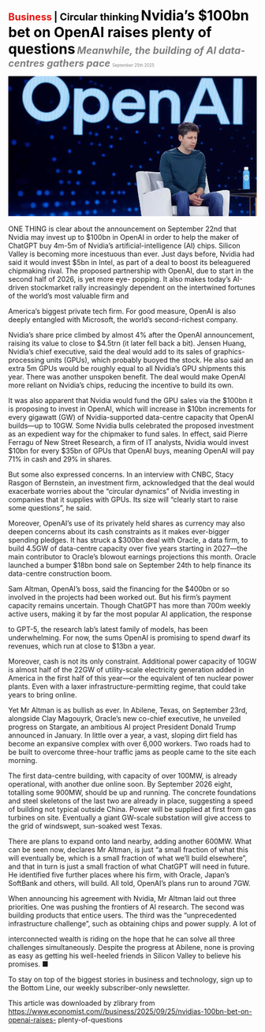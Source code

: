 <span style="color:#E3120B; font-size:14.9pt; font-weight:bold;">Business</span> <span style="color:#000000; font-size:14.9pt; font-weight:bold;">| Circular thinking</span>
<span style="color:#000000; font-size:21.0pt; font-weight:bold;">Nvidia’s $100bn bet on OpenAI raises plenty of questions</span>
<span style="color:#808080; font-size:14.9pt; font-weight:bold; font-style:italic;">Meanwhile, the building of AI data-centres gathers pace</span>
<span style="color:#808080; font-size:6.2pt;">September 25th 2025</span>

![](../images/054_Nvidias_100bn_bet_on_OpenAI_raises_plenty_of_questions/p0231_img01.jpeg)

ONE THING is clear about the announcement on September 22nd that Nvidia may invest up to $100bn in OpenAI in order to help the maker of ChatGPT buy 4m-5m of Nvidia’s artificial-intelligence (AI) chips. Silicon Valley is becoming more incestuous than ever. Just days before, Nvidia had said it would invest $5bn in Intel, as part of a deal to boost its beleaguered chipmaking rival. The proposed partnership with OpenAI, due to start in the second half of 2026, is yet more eye- popping. It also makes today’s AI-driven stockmarket rally increasingly dependent on the intertwined fortunes of the world’s most valuable firm and

America’s biggest private tech firm. For good measure, OpenAI is also deeply entangled with Microsoft, the world’s second-richest company.

Nvidia’s share price climbed by almost 4% after the OpenAI announcement, raising its value to close to $4.5trn (it later fell back a bit). Jensen Huang, Nvidia’s chief executive, said the deal would add to its sales of graphics- processing units (GPUs), which probably buoyed the stock. He also said an extra 5m GPUs would be roughly equal to all Nvidia’s GPU shipments this year. There was another unspoken benefit. The deal would make OpenAI more reliant on Nvidia’s chips, reducing the incentive to build its own.

It was also apparent that Nvidia would fund the GPU sales via the $100bn it is proposing to invest in OpenAI, which will increase in $10bn increments for every gigawatt (GW) of Nvidia-supported data-centre capacity that OpenAI builds—up to 10GW. Some Nvidia bulls celebrated the proposed investment as an expedient way for the chipmaker to fund sales. In effect, said Pierre Ferragu of New Street Research, a firm of IT analysts, Nvidia would invest $10bn for every $35bn of GPUs that OpenAI buys, meaning OpenAI will pay 71% in cash and 29% in shares.

But some also expressed concerns. In an interview with CNBC, Stacy Rasgon of Bernstein, an investment firm, acknowledged that the deal would exacerbate worries about the “circular dynamics” of Nvidia investing in companies that it supplies with GPUs. Its size will “clearly start to raise some questions”, he said.

Moreover, OpenAI’s use of its privately held shares as currency may also deepen concerns about its cash constraints as it makes ever-bigger spending pledges. It has struck a $300bn deal with Oracle, a data firm, to build 4.5GW of data-centre capacity over five years starting in 2027—the main contributor to Oracle’s blowout earnings projections this month. Oracle launched a bumper $18bn bond sale on September 24th to help finance its data-centre construction boom.

Sam Altman, OpenAI’s boss, said the financing for the $400bn or so involved in the projects had been worked out. But his firm’s payment capacity remains uncertain. Though ChatGPT has more than 700m weekly active users, making it by far the most popular AI application, the response

to GPT-5, the research lab’s latest family of models, has been underwhelming. For now, the sums OpenAI is promising to spend dwarf its revenues, which run at close to $13bn a year.

Moreover, cash is not its only constraint. Additional power capacity of 10GW is almost half of the 22GW of utility-scale electricity generation added in America in the first half of this year—or the equivalent of ten nuclear power plants. Even with a laxer infrastructure-permitting regime, that could take years to bring online.

Yet Mr Altman is as bullish as ever. In Abilene, Texas, on September 23rd, alongside Clay Magouyrk, Oracle’s new co-chief executive, he unveiled progress on Stargate, an ambitious AI project President Donald Trump announced in January. In little over a year, a vast, sloping dirt field has become an expansive complex with over 6,000 workers. Two roads had to be built to overcome three-hour traffic jams as people came to the site each morning.

The first data-centre building, with capacity of over 100MW, is already operational, with another due online soon. By September 2026 eight, totalling some 900MW, should be up and running. The concrete foundations and steel skeletons of the last two are already in place, suggesting a speed of building not typical outside China. Power will be supplied at first from gas turbines on site. Eventually a giant GW-scale substation will give access to the grid of windswept, sun-soaked west Texas.

There are plans to expand onto land nearby, adding another 600MW. What can be seen now, declares Mr Altman, is just “a small fraction of what this will eventually be, which is a small fraction of what we’ll build elsewhere”, and that in turn is just a small fraction of what ChatGPT will need in future. He identified five further places where his firm, with Oracle, Japan’s SoftBank and others, will build. All told, OpenAI’s plans run to around 7GW.

When announcing his agreement with Nvidia, Mr Altman laid out three priorities. One was pushing the frontiers of AI research. The second was building products that entice users. The third was the “unprecedented infrastructure challenge”, such as obtaining chips and power supply. A lot of

interconnected wealth is riding on the hope that he can solve all three challenges simultaneously. Despite the progress at Abilene, none is proving as easy as getting his well-heeled friends in Silicon Valley to believe his promises. ■

To stay on top of the biggest stories in business and technology, sign up to the Bottom Line, our weekly subscriber-only newsletter.

This article was downloaded by zlibrary from https://www.economist.com//business/2025/09/25/nvidias-100bn-bet-on-openai-raises- plenty-of-questions